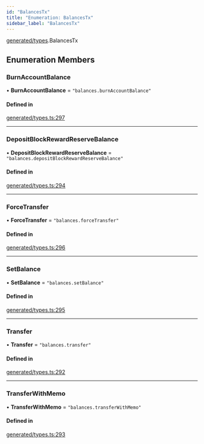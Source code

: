 ```yaml
---
id: "BalancesTx"
title: "Enumeration: BalancesTx"
sidebar_label: "BalancesTx"
---
```


[generated/types](../../../../modules/Generated/Types/Types.md).BalancesTx

## Enumeration Members

### BurnAccountBalance

• **BurnAccountBalance** = ``"balances.burnAccountBalance"``

#### Defined in

[generated/types.ts:297](https://github.com/PolymeshAssociation/polymesh-sdk/blob/91c2d2d8/src/generated/types.ts#L297)

___

### DepositBlockRewardReserveBalance

• **DepositBlockRewardReserveBalance** = ``"balances.depositBlockRewardReserveBalance"``

#### Defined in

[generated/types.ts:294](https://github.com/PolymeshAssociation/polymesh-sdk/blob/91c2d2d8/src/generated/types.ts#L294)

___

### ForceTransfer

• **ForceTransfer** = ``"balances.forceTransfer"``

#### Defined in

[generated/types.ts:296](https://github.com/PolymeshAssociation/polymesh-sdk/blob/91c2d2d8/src/generated/types.ts#L296)

___

### SetBalance

• **SetBalance** = ``"balances.setBalance"``

#### Defined in

[generated/types.ts:295](https://github.com/PolymeshAssociation/polymesh-sdk/blob/91c2d2d8/src/generated/types.ts#L295)

___

### Transfer

• **Transfer** = ``"balances.transfer"``

#### Defined in

[generated/types.ts:292](https://github.com/PolymeshAssociation/polymesh-sdk/blob/91c2d2d8/src/generated/types.ts#L292)

___

### TransferWithMemo

• **TransferWithMemo** = ``"balances.transferWithMemo"``

#### Defined in

[generated/types.ts:293](https://github.com/PolymeshAssociation/polymesh-sdk/blob/91c2d2d8/src/generated/types.ts#L293)
